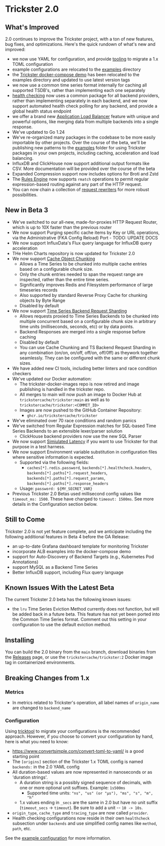 # Trickster 2.0

## What's Improved

2.0 continues to improve the Trickster project, with a ton of new features, bug fixes, and optimizations. Here's the quick rundown of what's new and improved:

- we now use YAML for configuration, and provide [tooling](http://github.com/trickstercache/tricktool) to migrate a 1.x TOML configuration
- example configurations are relocated to the [examples](../examples/conf) directory
- the [Trickster docker-compose demo](../examples/docker-compose) has been relocated to the examples directory and updated to use latest version tags
- we now use a common time series format internally for caching all supported TSDB's, rather than implementing each one separately
- [health checking](./health.md) now uses a common package for all backend providers, rather than implementing separately in each backend, and we now support automated health check polling for any backend, and provide a global health status endpoint
- we offer a brand new [Application Load Balancer](./alb.md) feature with unique and powerful options, like merging data from multiple backends into a single response.
- We've updated to Go 1.24
- We've re-organized many packages in the codebase to be more easily importable by other projects. Over the course of the beta, we'll be publishing new patterns to the [examples](../examples/) folder for using Trickster packages in your own projects, including caching, acceleration and load balancing.
- InfluxDB and ClickHouse now support additional output formats like CSV. More documentation will be provided over the course of the beta
- Expanded Compression support now includes options for Broti and Zstd
- The [Rules Engine](./rule.md) now supports `rmatch` operations to permit regular expression-based routing against any part of the HTTP request.
- You can now chain a collection of [request rewriters](./request_rewriters.md) for more robust possibilities.


## New in Beta 3
- We've switched to our all-new, made-for-proxies HTTP Request Router, which is up to 10X faster than the previous router
- We now support Purging specific cache items by Key or URL operations, via the Administrative (FKA Config Reload) Port - TODO: UPDATE DOCS
- We now support InfluxData's Flux query language for InfluxDB query acceleration
- THe Helm Charts repository is now updated for Trickster 2.0
- We now support [Cache Object Chunking](./chunked_caching.md)
  - Allows a Time Series to be chunked into multiple cache entries based on a configurable chunk size.
  - Only the chunk entries needed to span the request range are inspected, rather than the entire time series.
  - Significantly improves Redis and Filesystem performance of large timeseries records
  - Also supported by standard Reverse Proxy Cache for chunking objects by Byte Range
  - Disabled by default
- We now support [Time Series Backend Request Sharding](./timeseries_sharding.md)
  - Allows requests proxied to Time Series Backends to be chunked into multiple concurrent based on a configurable chunk size in arbitrary time units (milliseconds, seconds, etc) or by data points.
  - Backend Responses are merged into a single response before caching
  - Disabled by default
  - You can use Cache Chunking and TS Backend Request Sharding in any combination (on/on, on/off, off/on, off/0ff) as theywork together seamlessly. They can be configured with the same or different chunk sizes.
- We have added new CI tools, including better linters and race condition checkers
- We've updated our Docker automation:
  - The trickster-docker-images repo is now retired and image publishing is handled in the trickster repo.
  - All merges to main will now push an image to Docker Hub at `trickstercache/trickster:main` as well as to `trickstercache/trickster:<COMMIT_ID>`
  - Images are now pushed to the GitHub Container Repository:
    - `ghcr.io/trickstercache/trickster`
- We've eliminated over 70 race conditions and random panics
- We've switched from Regular Expression matches for SQL-based Time Series Backends to an extensible lexer/parser solution
  - ClickHouse backend providers now use the new SQL Parser
- We now support [Simiulated Latency](./simulated-latency.md) if you want to use Trickster for that purpose in a test harness.
- We now support Environment variable substitution in configuration files where sensitive information is expected.
  - Supported via the following fields:
    - `caches[*].redis.password`, `backends[*].healthcheck.headers`, `backends[*].paths[*].request_headers`, `backends[*].paths[*].request_params`, `backends[*].paths[*].response_headers`
  - Usage: `password: ${MY_SECRET_VAR}`
- Previous Trickster 2.0 Betas used millisecond config values like `timeout_ms: 1500`. These have changed to `timeout: 1500ms`. See more details in the Configuration section below.

## Still to Come

Trickster 2.0 is not yet feature complete, and we anticipate including the following additional features in Beta 4 before the GA Release:
- an up-to-date Grafana dashboard template for monitoring Trickster
- incorporate ALB examples into the docker-compose demo
- support for Auto-Discovery of Backend Targets (e.g., Kubernetes Pod Annotations)
- support MySQL as a Backend Time Series
- Better InfluxDB support, including Flux query language

## Known Issues With the Latest Beta

The current Trickster 2.0 beta has the following known issues:

- the `lru` Time Series Eviction Method currently does not function, but will be added back in a future beta. This feature has not yet been ported into the Common Time Series format. Comment out this setting in your configuration to use the default eviction method.

## Installing

You can build the 2.0 binary from the `main` branch, download binaries from the [Releases](http://github.com/trickstercache/trickster/releases) page, or use the `trickstercache/trickster:2` Docker image tag in containerized environments.

## Breaking Changes from 1.x

### Metrics

- In metrics related to Trickster's operation, all label names of `origin_name` are changed to `backend_name`

### Configuration

Using [tricktool](http://github.com/trickstercache/tricktool) to migrate your configurations is the recommended approach. However, if you choose to convert your configuration by hand, here is what you need to know:

- <https://www.convertsimple.com/convert-toml-to-yaml/> is a good starting point
- The `[origins]` section of the Trickster 1.x TOML config is named `backends:` in the 2.0 YAML config
- All duration-based values are now represented in nanoseconds or as 'duration strings'.
  - A duration string is a possibly signed sequence of decimals, with one or more optional unit suffixes. Example: `1s500ms`
    - Supported time units: `"ns", "us" (or "µs"), "ms", "s", "m", "h"`
  - 1.x values ending in `_secs` are the same in 2.0 but have no unit suffix (`timeout_secs` -> `timeout`). Be sure to add a unit -- `10 -> 10s`.
- `origin_type`, `cache_type` and `tracing_type` are now called `provider`.
- Health checking configurations now reside in their own `healthcheck` subsection under `backends` and use simplified config names like `method`, `path`, etc.

See the [example configuration](../examples/conf/example.full.yaml) for more information.
